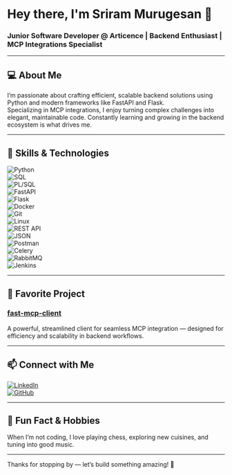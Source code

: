 # Hey there, I'm Sriram Murugesan 👋

### Junior Software Developer @ Articence | Backend Enthusiast | MCP Integrations Specialist

---

## 💻 About Me
I’m passionate about crafting efficient, scalable backend solutions using Python and modern frameworks like FastAPI and Flask.  
Specializing in MCP integrations, I enjoy turning complex challenges into elegant, maintainable code. Constantly learning and growing in the backend ecosystem is what drives me.

---

## 🚀 Skills & Technologies

![Python](https://img.shields.io/badge/Python-3776AB?logo=python&logoColor=white&style=for-the-badge)  
![SQL](https://img.shields.io/badge/SQL-4479A1?logo=postgresql&logoColor=white&style=for-the-badge)  
![PL/SQL](https://img.shields.io/badge/PL--SQL-F80000?style=for-the-badge&logo=oracle&logoColor=white)  
![FastAPI](https://img.shields.io/badge/FastAPI-005571?logo=fastapi&logoColor=white&style=for-the-badge)  
![Flask](https://img.shields.io/badge/Flask-000000?logo=flask&logoColor=white&style=for-the-badge)  
![Docker](https://img.shields.io/badge/Docker-2496ED?logo=docker&logoColor=white&style=for-the-badge)  
![Git](https://img.shields.io/badge/Git-F05032?logo=git&logoColor=white&style=for-the-badge)  
![Linux](https://img.shields.io/badge/Linux-FCC624?logo=linux&logoColor=black&style=for-the-badge)  
![REST API](https://img.shields.io/badge/REST_API-61DAFB?logo=rest-api&logoColor=black&style=for-the-badge)  
![JSON](https://img.shields.io/badge/JSON-000000?logo=json&logoColor=white&style=for-the-badge)  
![Postman](https://img.shields.io/badge/Postman-FF6C37?logo=postman&logoColor=white&style=for-the-badge)  
![Celery](https://img.shields.io/badge/Celery-3776AB?logo=celery&logoColor=white&style=for-the-badge)  
![RabbitMQ](https://img.shields.io/badge/RabbitMQ-FF6600?logo=rabbitmq&logoColor=white&style=for-the-badge)  
![Jenkins](https://img.shields.io/badge/Jenkins-D24939?logo=jenkins&logoColor=white&style=for-the-badge)

---

## 🔧 Favorite Project

### [fast-mcp-client](https://github.com/SriramMurugesan/fast-mcp-client)  
A powerful, streamlined client for seamless MCP integration — designed for efficiency and scalability in backend workflows.

---

## 📫 Connect with Me

[![LinkedIn](https://img.shields.io/badge/LinkedIn-0077B5?logo=linkedin&logoColor=white&style=for-the-badge)](https://www.linkedin.com/in/srirammurugesanm/)  
[![GitHub](https://img.shields.io/badge/GitHub-181717?logo=github&logoColor=white&style=for-the-badge)](https://github.com/SriramMurugesan)

---

## 🎯 Fun Fact & Hobbies  
When I’m not coding, I love playing chess, exploring new cuisines, and tuning into good music.

---

Thanks for stopping by — let’s build something amazing! 🚀
